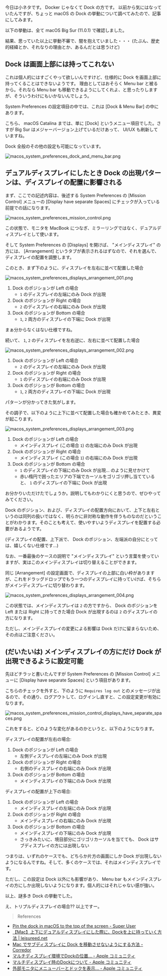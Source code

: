 今日は小ネタです。 Docker じゃなくて Dock の方です。
以前から気にはなっていたんですが、ちょっと macOS の Dock の挙動について調べてみたので、記事にしてみます。

以下の挙動は、全て macOS Big Sur (11.0.1) で確認しました。

結果、思っていた以上に挙動不審で、闇を抱えていました・・・ (たぶん、歴史的経緯とか、それなりの理由とか、あるんだとは思うけど)

## Dock は画面上部には持ってこれない

これは個人的にはすごくやって欲しいんですけど、仕様的に Dock を画面上部に持ってくることはできないようです。
理由としてはおそらく Menu bar と被るから。それなら Menu bar も移動できるようにしてくれよ、と思ったりしますが、そういうわけにもいかないんでしょう。

System Preferences の設定項目の中では、これは [Dock & Menu Bar] の中にあります。

こちら、 macOS Catalina までは、単に [Dock] というメニュー項目でした。さすが Big Sur はメジャーバージョン上げているだけあって、 UI/UX も刷新していますね。

Dock 全般のその他の設定も可能になっています。

![macos_system_preferences_dock_and_menu_bar.png](https://files.tearoom6.biz/57b481fa-03a1-4afa-b35d-cd065d2ce29c.png)

## デュアルディスプレイにしたとき Dock の出現パターンは、ディスプレイの配置に影響される

まず、ここでの記述内容は、後述する System Preferences の [Mission Control] メニューの [Display have separate Spaces] にチェックが入っている前提での話になります。

![macos_system_preferences_mission_control.png](https://files.tearoom6.biz/85f2cf76-01d5-4264-bdb6-bf82539db49e.png)

この状態で、モニタを MacBook につなぎ、ミラーリングではなく、デュアルディスプレイとして使います。

そして System Preferences の [Displays] を開けば、 "メインディスプレイ" の方には、 [Arrangement] というタブが表示されるはずなので、それを選んで、ディスプレイの配置を調整します。

このとき、まず下のように、ディスプレイを左右に並べて配置した場合

![macos_system_preferences_displays_arrangement_001.png](https://files.tearoom6.biz/745d0cc8-e8e6-49ca-b186-1aba21727198.png)

1. Dock のポジションが Left の場合
   - `1` のディスプレイの左端にのみ Dock が出現
2. Dock のポジションが Right の場合
   - `2` のディスプレイの右端にのみ Dock が出現
3. Dock のポジションが Bottom の場合
   - `1`, `2` 両方のディスプレイの下端に Dock が出現

まぁ分からなくはない仕様ですね。

続いて、 `1`, `2` のディスプレイを左右逆に、左右に並べて配置した場合

![macos_system_preferences_displays_arrangement_002.png](https://files.tearoom6.biz/cf4cccd8-cd10-4d5b-bd41-9edeb8f3d4dd.png)

1. Dock のポジションが Left の場合
   - `2` のディスプレイの左端にのみ Dock が出現
2. Dock のポジションが Right の場合
   - `1` のディスプレイの右端にのみ Dock が出現
3. Dock のポジションが Bottom の場合
   - `1`, `2` 両方のディスプレイの下端に Dock が出現

パターンが分かってきた気がします。

その調子で、以下のように上下に並べて配置した場合も確かめてみたとき、異変が起こります。

![macos_system_preferences_displays_arrangement_003.png](https://files.tearoom6.biz/0305585f-11cc-417a-988b-2035a86b3e94.png)

1. Dock のポジションが Left の場合
   - メインディスプレイ (この場合 `1`) の左端にのみ Dock が出現
2. Dock のポジションが Right の場合
   - メインディスプレイ (この場合 `1`) の右端にのみ Dock が出現
3. Dock のポジションが Bottom の場合
   - `1` のディスプレイの下端にのみ Dock が出現... のように見せかけて
   - 赤い楕円で囲ったエリアの下端でカーソルをゴリゴリ押し当てていると、 `1` のディスプレイの下端に Dock が出現

お分かりいただけたでしょうか。説明してもわかりにくと思うので、ぜひやってみてください。

Dock のポジション、および、ディスプレイの配置方向において、上下と左右というのは同列の扱いではなく、明らかに非対称な動作を伴うものなのだということがわかります。そのことも考えて、使いやすいようディスプレイを配置する必要があるようです。

(ディスプレイの配置、上下派で、 Dock のポジション、左端派の自分にとっては、嬉しくない仕様です...)

なお、一番最後のケースの説明で "メインディスプレイ" という言葉を使っていますが、実はこのメインディスプレイは切り替えることができます。

同じ [Arrangement] の設定画面で、ディスプレイの上部に白い枠がありますが、これをドラッグドロップでもう一つのディスプレイに持っていけば、そちらがメインディスプレイに切り替わります。

![macos_system_preferences_displays_arrangement_004.png](https://files.tearoom6.biz/e81d61b6-d1f3-4a46-b123-4c3e18ff3f27.png)

この状態では、メインディスプレイは `2` の方ですから、 Dock のポジションを Left または Right に持ってきた場合 Dock が出現するのは `2` のディスプレイの方になります。

ただし、メインディスプレイの変更による影響は Dock だけに留まらないため、その点はご注意ください。

## (だいたいは) メインディスプレイの方にだけ Dock が出現できるように設定可能

先ほどチラッと書いたんですが System Preferences の [Mission Control] メニューに [Display have separate Spaces] という項目があります。

こちらのチェックを外すと、下のように `Requires log out` とのメッセージが出るので、その通り、ログアウトして、ログインし直すと、この設定変更が有効になります。

![macos_system_preferences_mission_control_displays_have_separate_spaces.png](https://files.tearoom6.biz/ce8eeee3-3cab-46c7-8dfa-743a0533cdb4.png)

これをすると、どのような変化があるのかというと、以下のようになります。

ディスプレイの配置が左右の場合:

1. Dock のポジションが Left の場合
   - 左側ディスプレイの左端にのみ Dock が出現
2. Dock のポジションが Right の場合
   - 右側のディスプレイの右端にのみ Dock が出現
3. Dock のポジションが Bottom の場合
   - メインディスプレイの下端にのみ Dock が出現

ディスプレイの配置が上下の場合:

1. Dock のポジションが Left の場合
   - メインディスプレイの左端にのみ Dock が出現
2. Dock のポジションが Right の場合
   - メインディスプレイの右端にのみ Dock が出現
3. Dock のポジションが Bottom の場合
   - メインディスプレイの下端にのみ Dock が出現
   - さっきみたいに、境目部分にゴリゴリカーソルを当てても、 Dock はサブディスプレイの方には出現しない

つまりは、いずれのケースでも、どちらか片方の画面にしか Dock が出現しないようになるんですね。そして、多くのケースでは、それはメインディスプレイです。

ただし、この設定は Dock 以外にも影響があり、 Menu bar もメインディスプレイの方にしか出現しないようになります。個人的にはそれじゃない感が強い。


以上、謎多き Dock の挙動でした。

え、トリプルディスプレイの場合?? 以上ですー。

> References

- [Pin the dock in macOS to the top of the screen - Super User](https://superuser.com/questions/1274452/)
- [【Mac】上下にデュアルディスプレイにした際に、Dockを上に持っていく方法 | leisureed.net](https://www.leisureed.net/mac_dock_dualdisplay/)
- [Mac でサブディスプレイに Dock を移動させないようにする方法 - Corredor](https://neos21.hatenablog.com/entry/2017/12/12/080000)
- [マルチディスプレイ環境でDockの位置… - Apple コミュニティ](https://discussionsjapan.apple.com/thread/10184241)
- [マルチディスプレイ時のDockについて - Apple コミュニティ](https://discussionsjapan.apple.com/thread/10170346)
- [外部モニタにメニューバーとドックを表示… - Apple コミュニティ](https://discussionsjapan.apple.com/thread/10082404)
